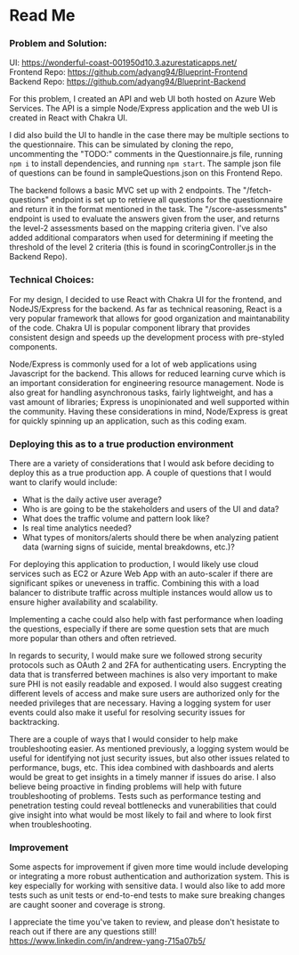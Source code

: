 # Read Me

### Problem and Solution:
UI:  https://wonderful-coast-001950d10.3.azurestaticapps.net/  
Frontend Repo: https://github.com/adyang94/Blueprint-Frontend  
Backend Repo:  https://github.com/adyang94/Blueprint-Backend  

For this problem, I created an API and web UI both hosted on Azure Web Services.  The API is a simple Node/Express application and the web UI is created in React with Chakra UI.

I did also build the UI to handle in the case there may be multiple sections to the questionnaire.  This can be simulated by cloning the repo, uncommenting the "TODO:" comments in the Questionnaire.js file, running `npm i` to install dependencies, and running `npm start`.  The sample json file of questions can be found in sampleQuestions.json on this Frontend Repo.  

The backend follows a basic MVC set up with 2 endpoints. The "/fetch-questions" endpoint is set up to retrieve all questions for the questionnaire and return it in the format mentioned in the task.  The "/score-assessments" endpoint is used to evaluate the answers given from the user, and returns the level-2 assessments based on the mapping criteria given. I've also added additional comparators when used for determining if meeting the threshold of the level 2 criteria (this is found in scoringController.js in the Backend Repo).

### Technical Choices:
For my design, I decided to use React with Chakra UI for the frontend, and NodeJS/Express for the backend.  As far as technical reasoning, React is a very popular framework that allows for good organization and maintanability of the code.  Chakra UI is popular component library that provides consistent design and speeds up the development process with pre-styled components.

Node/Express is commonly used for a lot of web applications using Javascript for the backend.  This allows for reduced learning curve which is an important consideration for engineering resource management.  Node is also great for handling asynchronous tasks, fairly lightweight, and has a vast amount of libraries; Express is unopinionated and well supported within the community.  Having these considerations in mind, Node/Express is great for quickly spinning up an application, such as this coding exam. 

### Deploying this as to a true production environment
There are a variety of considerations that I would ask before deciding to deploy this as a true production app.  A couple of questions that I would want to clarify would include:
- What is the daily active user average?
- Who is are going to be the stakeholders and users of the UI and data?
- What does the traffic volume and pattern look like?
- Is real time analytics needed?
- What types of monitors/alerts should there be when analyzing patient data (warning signs of suicide, mental breakdowns, etc.)?

For deploying this application to production, I would likely use cloud services such as EC2 or Azure Web App with an auto-scaler if there are significant spikes or uneveness in traffic.  Combining this with a load balancer to distribute traffic across multiple instances would allow us to ensure higher availability and scalability.  

Implementing a cache could also help with fast performance when loading the questions, especially if there are some question sets that are much more popular than others and often retrieved.

In regards to security, I would make sure we followed strong security protocols such as OAuth 2 and 2FA for authenticating users. Encrypting the data that is transferred between machines is also very important to make sure PHI is not easily readable and exposed.  I would also suggest creating different levels of access and make sure users are authorized only for the needed privileges that are necessary.  Having a logging system for user events could also make it useful for resolving security issues for backtracking.

There are a couple of ways that I would consider to help make troubleshooting easier.  As mentioned previously, a logging system would be useful for identifying not just security issues, but also other issues related to performance, bugs, etc.  This idea combined with dashboards and alerts would be great to get insights in a timely manner if issues do arise.  I also believe being proactive in finding problems will help with future troubleshooting of problems.  Tests such as performance testing and penetration testing could reveal bottlenecks and vunerabilities that could give insight into what would be most likely to fail and where to look first when troubleshooting.

### Improvement
Some aspects for improvement if given more time would include developing or integrating a more robust authentication and authorization system.  This is key especially for working with sensitive data.  I would also like to add more tests such as unit tests or end-to-end tests to make sure breaking changes are caught sooner and coverage is strong.

I appreciate the time you've taken to review, and please don't hesistate to reach out if there are any questions still!
https://www.linkedin.com/in/andrew-yang-715a07b5/
